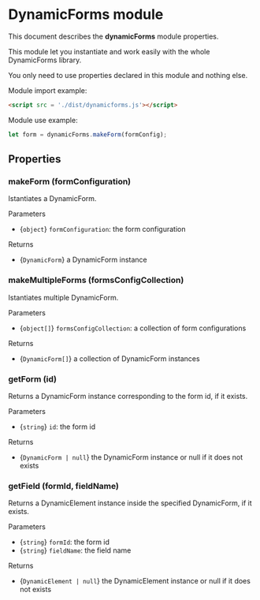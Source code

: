 # DynamicForms module
This document describes the **dynamicForms** module properties.

This module let you instantiate and work easily with the whole DynamicForms library.

You only need to use properties declared in this module and nothing else.

Module import example:
```html
<script src = './dist/dynamicforms.js'></script>
```

Module use example:
```javascript
let form = dynamicForms.makeForm(formConfig);
```
## Properties

### makeForm (formConfiguration)
Istantiates a DynamicForm.

Parameters
- {`object`} `formConfiguration`: the form configuration

Returns
- {`DynamicForm`} a DynamicForm instance

### makeMultipleForms (formsConfigCollection)
Istantiates multiple DynamicForm.

Parameters
- {`object[]`} `formsConfigCollection`: a collection of form configurations

Returns
- {`DynamicForm[]`} a collection of DynamicForm instances

### getForm (id)
Returns a DynamicForm instance corresponding to the form id, if it exists.

Parameters
- {`string`} `id`: the form id

Returns
- {`DynamicForm | null`} the DynamicForm instance or null if it does not exists

### getField (formId, fieldName)
Returns a DynamicElement instance inside the specified DynamicForm, if it exists.

Parameters
- {`string`} `formId`: the form id
- {`string`} `fieldName`: the field name

Returns
- {`DynamicElement | null`} the DynamicElement instance or null if it does not exists